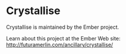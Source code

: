 # Crystallise

Crystallise is maintained by the Ember project.

Learn about this project at the Ember Web site: http://futuramerlin.com/ancillary/crystallise/
